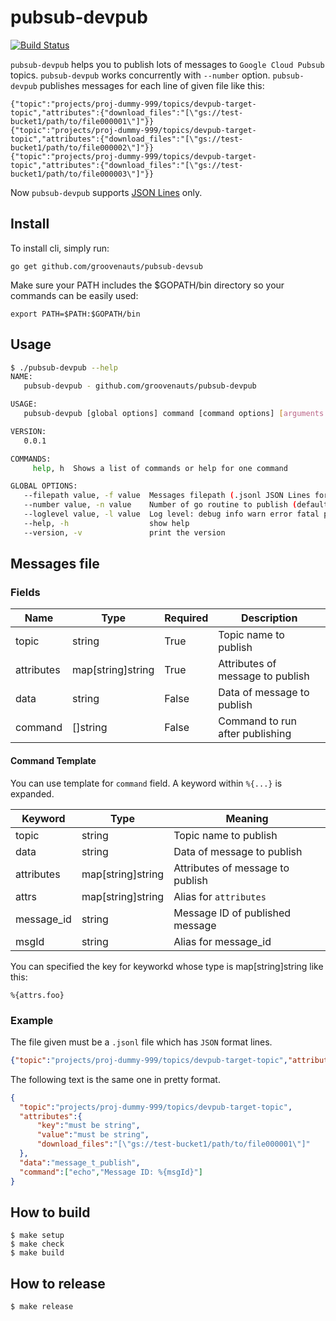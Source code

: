 # pubsub-devpub

[![Build Status](https://secure.travis-ci.org/groovenauts/pubsub-devpub.png)](https://travis-ci.org/groovenauts/pubsub-devpub)


`pubsub-devpub` helps you to publish lots of messages to `Google Cloud Pubsub` topics.
`pubsub-devpub` works concurrently with `--number` option.
`pubsub-devpub` publishes messages for each line of given file like this:

```jsonl
{"topic":"projects/proj-dummy-999/topics/devpub-target-topic","attributes":{"download_files":"[\"gs://test-bucket1/path/to/file000001\"]"}}
{"topic":"projects/proj-dummy-999/topics/devpub-target-topic","attributes":{"download_files":"[\"gs://test-bucket1/path/to/file000002\"]"}}
{"topic":"projects/proj-dummy-999/topics/devpub-target-topic","attributes":{"download_files":"[\"gs://test-bucket1/path/to/file000003\"]"}}
```

Now `pubsub-devpub` supports [JSON Lines](http://jsonlines.org/) only.


## Install

To install cli, simply run:
```
go get github.com/groovenauts/pubsub-devsub
```

Make sure your PATH includes the $GOPATH/bin directory so your commands can be easily used:

```
export PATH=$PATH:$GOPATH/bin
```

## Usage

```bash
$ ./pubsub-devpub --help
NAME:
   pubsub-devpub - github.com/groovenauts/pubsub-devpub

USAGE:
   pubsub-devpub [global options] command [command options] [arguments...]

VERSION:
   0.0.1

COMMANDS:
     help, h  Shows a list of commands or help for one command

GLOBAL OPTIONS:
   --filepath value, -f value  Messages filepath (.jsonl JSON Lines format)
   --number value, -n value    Number of go routine to publish (default: 10)
   --loglevel value, -l value  Log level: debug info warn error fatal panic
   --help, -h                  show help
   --version, -v               print the version
```

## Messages file

### Fields

| Name | Type | Required | Description |
|------|------|----------|-------------|
| topic | string | True | Topic name to publish |
| attributes | map[string]string | True | Attributes of message to publish |
| data  | string | False | Data of message to publish |
| command | []string | False | Command to run after publishing |

#### Command Template

You can use template for `command` field. A keyword within `%{...}` is expanded.

| Keyword | Type | Meaning |
|---------|------|---------|
| topic   | string | Topic name to publish |
| data  | string | Data of message to publish |
| attributes | map[string]string | Attributes of message to publish |
| attrs      | map[string]string | Alias for `attributes`
| message_id | string | Message ID of published message |
| msgId      | string | Alias for message_id |

You can specified the key for keyworkd whose type is map[string]string like this:

```
%{attrs.foo}
```


### Example

The file given must be a `.jsonl` file which has `JSON` format lines.

```json
{"topic":"projects/proj-dummy-999/topics/devpub-target-topic","attributes":{"key":"must be string","value":"must be string","download_files":"[\"gs://test-bucket1/path/to/file000001\"]"},"data":"message_t_publish","command":["echo","Message ID: %{msgId}"]}
```

The following text is the same one in pretty format.


```json
{
  "topic":"projects/proj-dummy-999/topics/devpub-target-topic",
  "attributes":{
      "key":"must be string",
      "value":"must be string",
      "download_files":"[\"gs://test-bucket1/path/to/file000001\"]"
  },
  "data":"message_t_publish",
  "command":["echo","Message ID: %{msgId}"]
}
```


## How to build

```
$ make setup
$ make check
$ make build
```


## How to release

```
$ make release
```
